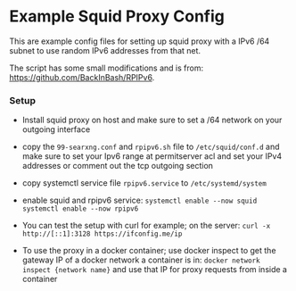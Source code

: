 # Example Squid Proxy Config

This are example config files for setting up squid proxy with a IPv6 /64 subnet to use random IPv6 addresses from that net.

The script has some small modifications and is from: https://github.com/BackInBash/RPIPv6.



### Setup

* Install squid proxy on host and make sure to set a /64 network on your outgoing interface

* copy the `99-searxng.conf` and `rpipv6.sh` file to `/etc/squid/conf.d` and make sure to set your Ipv6 range at permitserver acl and set your IPv4 addresses or comment out the tcp outgoing section

* copy systemctl service file `rpipv6.service` to `/etc/systemd/system`

* enable squid and rpipv6 service: `systemctl enable --now squid` `systemctl enable --now rpipv6`

* You can test the setup with curl for example; on the server: `curl -x http://[::1]:3128 https://ifconfig.me/ip`

* To use the proxy in a docker container; use docker inspect to get the gateway IP of a docker network a container is in: `docker network inspect {network name}` and use that IP for proxy requests from inside a container
